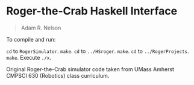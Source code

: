 Roger-the-Crab Haskell Interface
================================

> Adam R. Nelson

To compile and run:

`cd` to `RogerSimulator`.
`make`.
`cd` to `../HSroger`.
`make`.
`cd` to `../RogerProjects`.
`make`.
Execute `./x`.

Original Roger-the-Crab simulator code taken from UMass Amherst CMPSCI 630
(Robotics) class curriculum.

